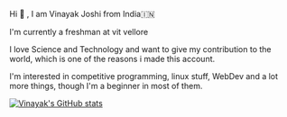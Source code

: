 Hi 👋 , I am Vinayak Joshi from India🇮🇳

I'm currently a freshman at vit vellore

I love Science and Technology and want to give my contribution to the world, which is one of the reasons i made this account.

I'm interested in competitive programming, linux stuff, WebDev and a lot more things, though I'm a beginner in most of them.

[![Vinayak's GitHub stats](https://github-readme-stats.vercel.app/api?username=Vinayak-Joshi15)](https://github.com/anuraghazra/github-readme-stats)
